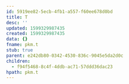 ```yaml
---
id: 5919ee82-5ecb-4fb1-a557-f60ee678d0bd
title: T
desc: ''
updated: 1599329987435
created: 1599329987435
data: {}
fname: pkm.t
stub: true
parent: e242db80-0342-4530-836c-9045e5da2d0c
children:
  - f94f5468-8c4f-4ddb-ac71-57ddd36dac23
hpath: pkm.t
---
```


